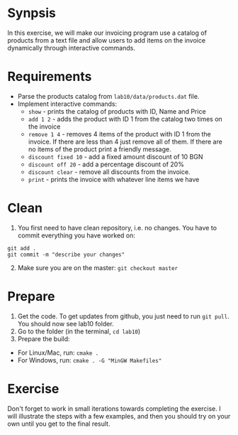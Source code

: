# Synpsis
In this exercise, we will make our invoicing program use a catalog of products from a text file and allow users to add items on the invoice dynamically through interactive commands.

# Requirements
 - Parse the products catalog from `lab10/data/products.dat` file.
 - Implement interactive commands:
    - `show` - prints the catalog of products with ID, Name and Price
    - `add 1 2` - adds the product with ID 1 from the catalog two times on the invoice
    - `remove 1 4` - removes 4 items of the product with ID 1 from the invoice. If there are less than 4 just remove all of them. If there are no items of the product print a friendly message.
    - `discount fixed 10` - add a fixed amount discount of 10 BGN
    - `discount off 20` - add a percentage discount of 20%
    - `discount clear` - remove all discounts from the invoice.
    - `print` - prints the invoice with whatever line items we have

# Clean
1. You first need to have clean repository, i.e. no changes. You have to commit everything you have worked on:
```
git add .
git commit -m "describe your changes"
```

2. Make sure you are on the master: `git checkout master`

# Prepare
1. Get the code. To get updates from github, you just need to run `git pull`. You should now see lab10 folder. 
2. Go to the folder (in the terminal, `cd lab10`)
3. Prepare the build:
  * For Linux/Mac, run: `cmake .`
  * For Windows, run: `cmake . -G "MinGW Makefiles"`

# Exercise

Don't forget to work in small iterations towards completing the exercise. I will illustrate the steps with a few examples, and then you should try on your own until you get to the final result.
